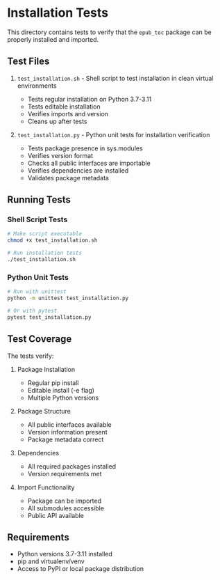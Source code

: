 # Installation Tests

This directory contains tests to verify that the `epub_toc` package can be properly installed and imported.

## Test Files

1. `test_installation.sh` - Shell script to test installation in clean virtual environments
   - Tests regular installation on Python 3.7-3.11
   - Tests editable installation
   - Verifies imports and version
   - Cleans up after tests

2. `test_installation.py` - Python unit tests for installation verification
   - Tests package presence in sys.modules
   - Verifies version format
   - Checks all public interfaces are importable
   - Verifies dependencies are installed
   - Validates package metadata

## Running Tests

### Shell Script Tests
```bash
# Make script executable
chmod +x test_installation.sh

# Run installation tests
./test_installation.sh
```

### Python Unit Tests
```bash
# Run with unittest
python -m unittest test_installation.py

# Or with pytest
pytest test_installation.py
```

## Test Coverage

The tests verify:
1. Package Installation
   - Regular pip install
   - Editable install (-e flag)
   - Multiple Python versions

2. Package Structure
   - All public interfaces available
   - Version information present
   - Package metadata correct

3. Dependencies
   - All required packages installed
   - Version requirements met

4. Import Functionality
   - Package can be imported
   - All submodules accessible
   - Public API available

## Requirements

- Python versions 3.7-3.11 installed
- pip and virtualenv/venv
- Access to PyPI or local package distribution 